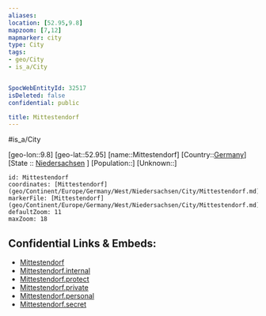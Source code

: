 ```yaml
---
aliases: 
location: [52.95,9.8]
mapzoom: [7,12] 
mapmarker: city 
type: City
tags:
- geo/City
- is_a/City


SpocWebEntityId: 32517
isDeleted: false
confidential: public

title: Mittestendorf
---
```


#is_a/City 

[geo-lon::9.8]
[geo-lat::52.95]
[name::Mittestendorf]
[Country::[Germany](geo/Continent/Europe/Germany.md)]
[State :: [Niedersachsen](geo/Continent/Europe/Germany/West/Niedersachsen.md) ]
[Population::]
[Unknown::]


```leaflet
id: Mittestendorf
coordinates: [Mittestendorf](geo/Continent/Europe/Germany/West/Niedersachsen/City/Mittestendorf.md)
markerFile: [Mittestendorf](geo/Continent/Europe/Germany/West/Niedersachsen/City/Mittestendorf.md)
defaultZoom: 11 
maxZoom: 18
```


## Confidential Links & Embeds: 
- [Mittestendorf](../../../../../../../../_public/geo/Continent/Europe/Germany/West/Niedersachsen/City/Mittestendorf.md) 
- [Mittestendorf.internal](../../../../../../../../_internal/geo/Continent/Europe/Germany/West/Niedersachsen/City/Mittestendorf.internal.md) 
- [Mittestendorf.protect](../../../../../../../../_protect/geo/Continent/Europe/Germany/West/Niedersachsen/City/Mittestendorf.protect.md) 
- [Mittestendorf.private](../../../../../../../../_private/geo/Continent/Europe/Germany/West/Niedersachsen/City/Mittestendorf.private.md) 
- [Mittestendorf.personal](../../../../../../../../_personal/geo/Continent/Europe/Germany/West/Niedersachsen/City/Mittestendorf.personal.md) 
- [Mittestendorf.secret](../../../../../../../../_secret/geo/Continent/Europe/Germany/West/Niedersachsen/City/Mittestendorf.secret.md) 
